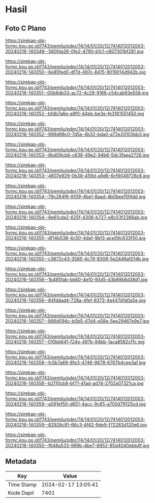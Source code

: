 # Hasil

## Foto C Plano

https://sirekap-obj-formc.kpu.go.id/f743/pemilu/pdpr/74/14/01/20/12/7414012012003-20240216-140349--560fda26-0fe2-4790-b1c1-c607301bf281.jpg

https://sirekap-obj-formc.kpu.go.id/f743/pemilu/pdpr/74/14/01/20/12/7414012012003-20240216-140350--6e85fed0-df7d-497c-8415-9019014d942b.jpg

https://sirekap-obj-formc.kpu.go.id/f743/pemilu/pdpr/74/14/01/20/12/7414012012003-20240216-140351--00b8db33-ac72-4c28-9166-c54cab93e558.jpg

https://sirekap-obj-formc.kpu.go.id/f743/pemilu/pdpr/74/14/01/20/12/7414012012003-20240216-140352--bfdb7a6e-a9f0-44eb-be3e-fe3161551450.jpg

https://sirekap-obj-formc.kpu.go.id/f743/pemilu/pdpr/74/14/01/20/12/7414012012003-20240216-140352--999d98c0-7d5e-4b32-bda0-a72e20103bb3.jpg

https://sirekap-obj-formc.kpu.go.id/f743/pemilu/pdpr/74/14/01/20/12/7414012012003-20240216-140353--8bd09cb8-c638-49e2-94b8-5dc3faea2726.jpg

https://sirekap-obj-formc.kpu.go.id/f743/pemilu/pdpr/74/14/01/20/12/7414012012003-20240216-140353--4607e929-0b38-459d-a9d6-6cf9049728c8.jpg

https://sirekap-obj-formc.kpu.go.id/f743/pemilu/pdpr/74/14/01/20/12/7414012012003-20240216-140354--79c264f6-8109-4be1-8aad-4b0bee15f4dd.jpg

https://sirekap-obj-formc.kpu.go.id/f743/pemilu/pdpr/74/14/01/20/12/7414012012003-20240216-140354--8e61cda2-625f-4306-b727-e8c53f2366ab.jpg

https://sirekap-obj-formc.kpu.go.id/f743/pemilu/pdpr/74/14/01/20/12/7414012012003-20240216-140355--df14b538-4c50-4da1-9bf3-ace09c633f50.jpg

https://sirekap-obj-formc.kpu.go.id/f743/pemilu/pdpr/74/14/01/20/12/7414012012003-20240216-140355--c3872c43-3585-4c79-8308-5e2448a1014b.jpg

https://sirekap-obj-formc.kpu.go.id/f743/pemilu/pdpr/74/14/01/20/12/7414012012003-20240216-140356--1b485fab-bb60-4e10-93d5-d3b89b6d38d1.jpg

https://sirekap-obj-formc.kpu.go.id/f743/pemilu/pdpr/74/14/01/20/12/7414012012003-20240216-140356--84fddad4-728a-4fef-9373-4a447d1d0a5e.jpg

https://sirekap-obj-formc.kpu.go.id/f743/pemilu/pdpr/74/14/01/20/12/7414012012003-20240216-140357--866d094c-b0b5-47d4-a58e-5ee29467e9e7.jpg

https://sirekap-obj-formc.kpu.go.id/f743/pemilu/pdpr/74/14/01/20/12/7414012012003-20240216-140357--010bb641-f24e-497b-94bb-1aca8582cf1c.jpg

https://sirekap-obj-formc.kpu.go.id/f743/pemilu/pdpr/74/14/01/20/12/7414012012003-20240216-140358--fc5b7a69-8fe3-4746-9678-6767b4cee3af.jpg

https://sirekap-obj-formc.kpu.go.id/f743/pemilu/pdpr/74/14/01/20/12/7414012012003-20240216-140358--b2110cb8-bf71-41ad-ad74-2702a07321ca.jpg

https://sirekap-obj-formc.kpu.go.id/f743/pemilu/pdpr/74/14/01/20/12/7414012012003-20240216-140359--a091ef50-d651-4acc-9c65-a700d79125cd.jpg

https://sirekap-obj-formc.kpu.go.id/f743/pemilu/pdpr/74/14/01/20/12/7414012012003-20240216-140359--82928c91-66c3-4f42-9de9-f72283d120e6.jpg

https://sirekap-obj-formc.kpu.go.id/f743/pemilu/pdpr/74/14/01/20/12/7414012012003-20240216-140350--f648a533-999b-4be7-8952-85d4040ebb4f.jpg


## Metadata

| Key        | Value               |
| ---------- | ------------------- |
| Time Stamp | 2024-02-17 13:05:41 |
| Kode Dapil | 7401                |



